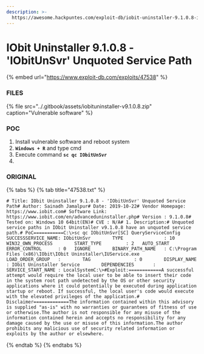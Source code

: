 ```yaml
---
description: >-
  https://awesome.hackpuntes.com/exploit-db/iobit-uninstaller-9.1.0.8-iobitunsvr-unquoted-service-path
---
```


# IObit Uninstaller 9.1.0.8 - 'IObitUnSvr' Unquoted Service Path

{% embed url="https://www.exploit-db.com/exploits/47538" %}

### FILES

{% file src="../.gitbook/assets/iobituninstaller-v9.1.0.8.zip" caption="Vulnerable software" %}

### POC

1. Install vulnerable software and reboot system
2. **`Windows + R`** and type cmd
3. Execute command **`sc qc IObitUnSvr`**
4. 
### ORIGINAL

{% tabs %}
{% tab title="47538.txt" %}
```text
# Title: IObit Uninstaller 9.1.0.8 - 'IObitUnSvr' Unquoted Service Path# Author: Sainadh Jamalpur# Date: 2019-10-22# Vendor Homepage: https://www.iobit.com# Software Link: https://www.iobit.com/en/advanceduninstaller.php# Version : 9.1.0.8# Tested on: Windows 10 64bit(EN)# CVE : N/A# 1. Description:# Unquoted service paths in IObit Uninstaller v9.1.0.8 have an unquoted service path.# PoC===========C:\>sc qc IObitUnSvr[SC] QueryServiceConfig SUCCESSSERVICE_NAME: IObitUnSvr        TYPE               : 10  WIN32_OWN_PROCESS        START_TYPE         : 2   AUTO_START        ERROR_CONTROL      : 0   IGNORE        BINARY_PATH_NAME   : C:\Program Files (x86)\IObit\IObit Uninstaller\IUService.exe        LOAD_ORDER_GROUP   :        TAG                : 0        DISPLAY_NAME       : IObit Uninstaller Service        DEPENDENCIES       :        SERVICE_START_NAME : LocalSystemC:\>#Exploit:============A successful attempt would require the local user to be able to insert their code in the system root path undetected by the OS or other security applications where it could potentially be executed during application startup or reboot. If successful, the local user's code would execute with the elevated privileges of the application.# Disclaimer=============The information contained within this advisory is supplied "as-is" with no warranties or guarantees of fitness of use or otherwise.The author is not responsible for any misuse of the information contained herein and accepts no responsibility for any damage caused by the use or misuse of this information.The author prohibits any malicious use of security related information or exploits by the author or elsewhere.
```
{% endtab %}
{% endtabs %}




